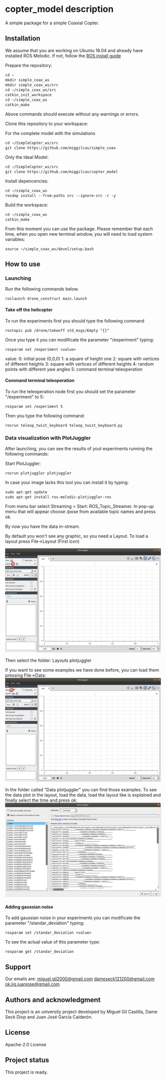 # copter_model description #

A simple package for a simple Coaxial Copter.

## Installation ##

We assume that you are working on Ubuntu 18.04 and already have installed ROS Melodic. If not, follow the [ROS install guide](http://wiki.ros.org/melodic/Installation/Ubuntu)

Prepare the repository:
```
cd ~
mkdir simple_coax_ws
mkdir simple_coax_ws/src
cd ~/simple_coax_ws/src
catkin_init_workspace
cd ~/simple_coax_ws
catkin_make
```

Above commands should execute without any warnings or errors.

Clone this repository to your workspace:


For the complete model with the simulations
```
cd ~/SimpleCopter_ws/src
git clone https://github.com/miggilcas/simple_coax
```
Only the Ideal Model:
```
cd ~/SimpleCopter_ws/src
git clone https://github.com/miggilcas/copter_model
```
Install depencencies:

```
cd ~/simple_coax_ws
rosdep install --from-paths src --ignore-src -r -y
```

Build the workspace:

```
cd ~/simple_coax_ws
catkin_make
```

From this moment you can use the package. Please remember that each time, when you open new terminal window, you will need to load system variables:

```
source ~/simple_coax_ws/devel/setup.bash
```



## How to use ##

### Launching ###
Run the following commands below.
```
roslaunch drone_construct main.launch
```

#### Take off the helicopter ####
To run the experiments first you should type the following command
```
rostopic pub /drone/takeoff std_msgs/Empty "{}"
```

Once you type it you can modificate the parameter "/experiment" typing:

```
rosparam set /experiment <value>
```
value:
  0: initial pose (0,0,0)
  1: a square of height one
  2: square with vertices of different heights 
  3: square with vertices of different heights 
  4: random points with different yaw angles
  5: command terminal teleoperation

#### Command terminal teleoperation ####
To run the teleoperation node first you should set the parameter "/experiment" to 5:
```
rosparam set /experiment 5
```


Then you type the following command:

```
rosrun teleop_twist_keyboard teleop_twist_keyboard.py
```


### Data visualization with PlotJuggler ###
After launching, you can see the results of yout experiments running the following commands:

Start PlotJuggler:

```
rosrun plotjuggler plotjuggler
```

In case your image lacks this tool you can install it by typing:

```
sudo apt-get update
sudo apt-get install ros-melodic-plotjuggler-ros
```
From menu bar select Streaming > Start: ROS_Topic_Streamer. In pop-up menu that will appear choose /pose from available topic names and press ok.

By now you have the data in-stream.

By default you won't see any graphic, so you need a Layout. To load a layout press File->Layout (First icon)

![Image text](https://github.com/miggilcas/copter_model/blob/main/Images/plotjuggler_tutorial1.png)

Then select the folder: Layouts plotjuggler

If you want to see some examples we have done before, you can load them pressing File->Data:
![Image text](https://github.com/miggilcas/copter_model/blob/main/Images/plotjuggler_tutorial2.png)

In the folder called "Data plotjuggler" you can find those examples. 
To see the data plot in the layout, load the data, load the layout like is explained and finally select the time and press ok:
![Image text](https://github.com/miggilcas/copter_model/blob/main/Images/plotjuggler_tutorial3.png)




#### Adding gaussian noise ####
To add gaussian noise in your experiments you can modificate the parameter "/standar_deviation" typing:

```
rosparam set /standar_deviation <value>
```

To see the actual value of this parameter type:

```
rosparam get /standar_deviation
```

## Support
Our emails are:
	miguel.gil2000@gmail.com 	dameseck121200@gmail.com	ok.jjg.juanjose@gmail.com


## Authors and acknowledgment
This project is an university project developed by Miguel Gil Castilla, Dame Seck Diop and Juan José García Calderón.

## License
Apache-2.0 License

## Project status
This project is ready.

